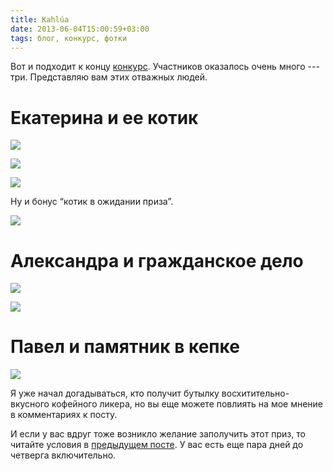 ```yaml
---
title: Kahlúa
date: 2013-06-04T15:00:59+03:00
tags: блог, конкурс, фотки
---
```


Вот и подходит к концу [конкурс](http://dikmax.name/post/oneyear). Участников оказалось очень много --- три. Представляю вам этих отважных людей.

# Екатерина и ее котик

![](http://a51056ce8d9b948fb69e-8de36eb37b2366f5a76a776c3dee0b32.r42.cf1.rackcdn.com/kahlua_katya_1.jpg)

![](http://a51056ce8d9b948fb69e-8de36eb37b2366f5a76a776c3dee0b32.r42.cf1.rackcdn.com/kahlua_katya_2.jpg)

![](http://a51056ce8d9b948fb69e-8de36eb37b2366f5a76a776c3dee0b32.r42.cf1.rackcdn.com/kahlua_katya_3.jpg)

Ну и бонус “котик в ожидании приза”.

![](http://a51056ce8d9b948fb69e-8de36eb37b2366f5a76a776c3dee0b32.r42.cf1.rackcdn.com/kahlua_katya_4.jpg)

# Александра и гражданское дело

![](http://a51056ce8d9b948fb69e-8de36eb37b2366f5a76a776c3dee0b32.r42.cf1.rackcdn.com/kahlua_alex_1.jpg)

![](http://a51056ce8d9b948fb69e-8de36eb37b2366f5a76a776c3dee0b32.r42.cf1.rackcdn.com/kahlua_alex_2.jpg)

# Павел и памятник в кепке

![](http://a51056ce8d9b948fb69e-8de36eb37b2366f5a76a776c3dee0b32.r42.cf1.rackcdn.com/kahlua_pavel_1.jpg)

Я уже начал догадываться, кто получит бутылку восхитительно-вкусного кофейного ликера, но вы еще можете повлиять на мое мнение в комментариях к посту.

И если у вас вдруг тоже возникло желание заполучить этот приз, то читайте условия в [предыдущем посте](http://dikmax.name/post/oneyear). У вас есть еще пара дней до четверга включительно.

